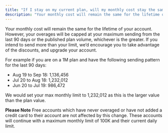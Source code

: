```yaml
---
title: "If I stay on my current plan, will my monthly cost stay the same?"
description: "Your monthly cost will remain the same for the lifetime of your account. However, your overages will be capped at your maximum sending from the last 90 days. If you intend to send more than your limit, we’d encourage you to take advantage of the discounts, and upgrade your account."
---
```


Your monthly cost will remain the same for the lifetime of your account. However, your overages will be capped at your maximum sending from the last 90 days or the published plan volume, whichever is the greater. If you intend to send more than your limit, we’d encourage you to take advantage of the discounts, and upgrade your account.

For example if you are on a 1M plan and have the following sending pattern for the last 90 days:
* Aug 19 to Sep 18: 1,136,456
* Jul 20 to Aug 18: 1,232,012
* Jun 20 to Jul 19: 986,472

We would set your max monthly limit to 1,232,012 as this is the larger value than the plan value.


**Please Note**
Free accounts which have never overaged or have not added a credit card to their account are not affected by this change. These accounts will continue with a maximum monthly limit of 100K and their current daily limit.


